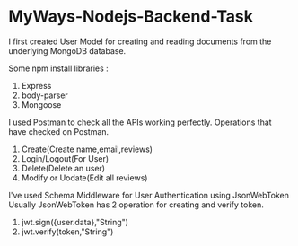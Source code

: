 # MyWays-Nodejs-Backend-Task

I first created User Model for creating and reading documents from the underlying MongoDB database.

Some npm install libraries :
1. Express
2. body-parser
3. Mongoose

I used Postman to check all the APIs working perfectly.
Operations that have checked on Postman.
1. Create(Create name,email,reviews)
2. Login/Logout(For User)
3. Delete(Delete an user)
4. Modify or Uodate(Edit all reviews)


I've used Schema Middleware for User Authentication using JsonWebToken
Usually JsonWebToken has 2 operation for creating and verify token.
1. jwt.sign({user.data},"String")
2. jwt.verify(token,"String")

